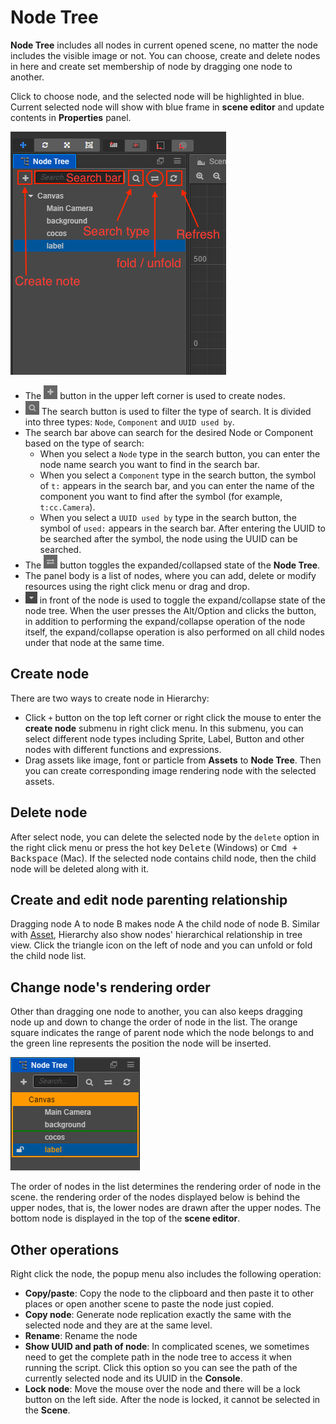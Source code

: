 # Node Tree

**Node Tree** includes all nodes in current opened scene, no matter the node includes the visible image or not. You can choose, create and delete nodes in here and create set membership of node by dragging one node to another.

Click to choose node, and the selected node will be highlighted in blue. Current selected node will show with blue frame in **scene editor** and update contents in **Properties** panel.

![node tree panel](hierarchy/node_tree.png)

- The ![](assets/add.png) button in the upper left corner is used to create nodes.
- ![](hierarchy/search.png) The search button is used to filter the type of search. It is divided into three types: `Node`, `Component` and `UUID used by`.
- The search bar above can search for the desired Node or Component based on the type of search:
  - When you select a `Node` type in the search button, you can enter the node name search you want to find in the search bar.
  - When you select a `Component` type in the search button, the symbol of `t:` appears in the search bar, and you can enter the name of the component you want to find after the symbol (for example, `t:cc.Camera`).
  - When you select a `UUID used by` type in the search button, the symbol of `used:` appears in the search bar. After entering the UUID to be searched after the symbol, the node using the UUID can be searched.
- The ![](hierarchy/switch.png) button toggles the expanded/collapsed state of the **Node Tree**.
- The panel body is a list of nodes, where you can add, delete or modify resources using the right click menu or drag and drop.
- ![](assets/button.png) in front of the node is used to toggle the expand/collapse state of the node tree. When the user presses the Alt/Option and clicks the button, in addition to performing the expand/collapse operation of the node itself, the expand/collapse operation is also performed on all child nodes under that node at the same time.

## Create node

There are two ways to create node in Hierarchy:

- Click `+` button on the top left corner or right click the mouse to enter the **create node** submenu in right click menu. In this submenu, you can select different node types including Sprite, Label, Button and other nodes with different functions and expressions.
- Drag assets like image, font or particle from **Assets** to **Node Tree**. Then you can create corresponding image rendering node with the selected assets.

## Delete node

After select node, you can delete the selected node by the `delete` option in the right click menu or press the hot key <kbd>Delete</kbd> (Windows) or <kbd>Cmd + Backspace</kbd> (Mac). If the selected node contains child node, then the child node will be deleted along with it.

## Create and edit node parenting relationship

Dragging node A to node B makes node A the child node of node B. Similar with [Asset](assets.md), Hierarchy also show nodes' hierarchical relationship in tree view. Click the triangle icon on the left of node and you can unfold or fold the child node list.

## Change node's rendering order

Other than dragging one node to another, you can also keeps dragging node up and down to change the order of node in the list. The orange square indicates the range of parent node which the node belongs to and the green line represents the position the node will be inserted.

![move node](hierarchy/move.png)

The order of nodes in the list determines the rendering order of node in the scene. the rendering order of the nodes displayed below is behind the upper nodes, that is, the lower nodes are drawn after the upper nodes. The bottom node is displayed in the top of the **scene editor**.

## Other operations

Right click the node, the popup menu also includes the following operation:

- **Copy/paste**: Copy the node to the clipboard and then paste it to other places or open another scene to paste the node just copied.
- **Copy node**: Generate node replication exactly the same with the selected node and they are at the same level.
- **Rename**: Rename the node
- **Show UUID and path of node**: In complicated scenes, we sometimes need to get the complete path in the node tree to access it when running the script. Click this option so you can see the path of the currently selected node and its UUID in the **Console**.
- **Lock node**: Move the mouse over the node and there will be a lock button on the left side. After the node is locked, it cannot be selected in the **Scene**.
